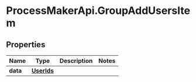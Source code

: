 # ProcessMakerApi.GroupAddUsersItem

## Properties
Name | Type | Description | Notes
------------ | ------------- | ------------- | -------------
**data** | [**UserIds**](UserIds.md) |  | 



